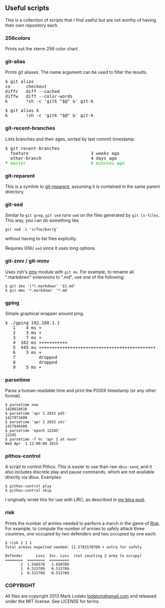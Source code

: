 ## Useful scripts

This is a collection of scripts that I find useful but are not worthy of having
their own repository each.

### 256colors

Prints out the xterm 256 color chart.

### git-alias

Prints git aliases.  The name argument can be used to filter the results.

<pre>
$ git alias
co      checkout
diffc   diff --cached
diffw   diff --color-words
k       !sh -c 'gitk "$@" &' git-k
</pre>
<pre>
$ git alias k
k       !sh -c 'gitk "$@" &' git-k
</pre>

### git-recent-branches

Lists branches and their ages, sorted by last commit timestamp.

<pre>
$ git recent-branches
  feature                        3 weeks ago
  other-branch                   4 days ago
* <span style="color: #00cd00">master                         8 minutes ago</span>
</pre>

### git-reparent

This is a symlink to [git-reparent](https://github.com/MarkLodato/git-reparent),
assuming it is contained in the same parent directory.

### git-sed

Similar to `git grep`, `git sed` runs `sed` on the files generated by `git
ls-files`.  This way, you can do something like

    git sed -i 's/foo/bar/g'

without having to list files explicitly.

Requires GNU `sed` since it uses long options.

### git-zmv / git-mmv

Uses zsh's [zmv](http://zshwiki.org/home/builtin/functions/zmv) module with
`git mv`.  For example, to rename all ".markdown" extensions to ".md", use one
of the following:

    $ git zmv '(*).markdown' '$1.md'
    $ git mmv '*.markdown' '*.md'

### gping

Simple graphical wrapper around ping.

<pre>
$ ./gping 192.168.1.1
   1    4 ms +
   2    3 ms +
   3    7 ms +
   4  102 ms +++++++++++
   5  445 ms +++++++++++++++++++++++++++++++++++++++++++++
   6    3 ms +
   7         dropped
   8         dropped
   9    5 ms +
</pre>

### parsetime

Parse a human-readable time and print the POSIX timestamp (or any other format).

    $ parsetime now
    1428616616
    $ parsetime 'apr 1 2015 pdt'
    1427871600
    $ parsetime 'apr 1 2015 utc'
    1427846400
    $ parsetime 'epoch 12345'
    12345
    $ parsetime -f %c 'apr 1 at noon'
    Wed Apr  1 12:00:00 2015

### pithos-control

A script to control Pithos.  This is easier to use than raw `dbus-send`, and it
also includes discrete play and pause commands, which are not available
directly via dbus.  Examples:

    $ pithos-control play
    $ pithos-control skip

I originally wrote this for use with LIRC, as described in
[my blog post](http://marklodato.github.io/2013/10/24/how-to-use-lirc.html).

### risk

Prints the number of armies needed to perform a march in the game of [Risk][].
For example, to compute the number of armies to safely attack three countries,
one occupied by two defenders and two occupied by one each:

    $ risk 2 1 1
    Total armies expected needed: 11.5781570709 + extra for safety

    Defender      Loss  Inc. Loss  (not counting 2 army to occupy)
    ========  ========  =========
           2  1.546578   1.030789
           1  0.515789   0.515789
           1  0.515789   0.515789

[Risk]: http://en.wikipedia.org/wiki/Risk_(game)

### COPYRIGHT

All files are copyright 2013 Mark Lodato <lodatom@gmail.com> and released under
the MIT license.  See LICENSE for terms.
